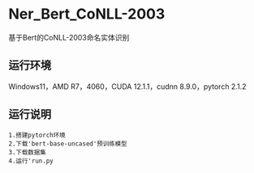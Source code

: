 # Ner_Bert_CoNLL-2003
基于Bert的CoNLL-2003命名实体识别

## 运行环境
Windows11，AMD R7，4060，CUDA 12.1.1，cudnn 8.9.0，pytorch 2.1.2

## 运行说明
```
1.搭建pytorch环境
2.下载'bert-base-uncased'预训练模型
3.下载数据集
4.运行'run.py
```
